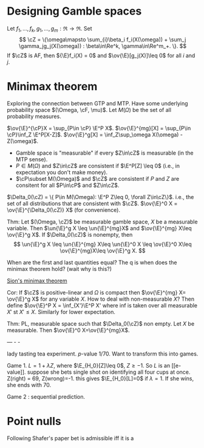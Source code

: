 
# Designing Gamble spaces 

Let $f_1, \dots, f_k, g_1,\dots,g_m:\Re\to\Re$. Set 
$$
\cZ = \{\omega\mapsto \sum_{i}\beta_i f_i(X(\omega)) + \sum_j \gamma_jg_j(X(\omega)) : \beta\in\Re^k, \gamma\in\Re^m_+. \}.
$$
If $\cZ$ is AF, then ${\E}f_i(X) = 0$ and $\ov{\E}[g_j(X)]\leq 0$ for all $i$ and $j$. 

# Minimax theorem 

Exploring the connection between GTP and MTP. Have some underlying probability space $(\Omega, \cF, \mu)$. Let $M(\Omega)$ be the set of all probability measures. 

$\ov{\E}^{\cP}X = \sup_{P\in \cP} \E^P X$. 
$\ov{\E}^{mg}[X] = \sup_{P\in \cP}\inf_Z \E^P[X-Z]$. 
$\ov{\E}^g[X] = \inf_Z\sup_\omega X(\omega) - Z(\omega)$. 

- Gamble space is "measurable" if every $Z\in\cZ$ is measurable (in the MTP sense).   
- $P\in M(\Omega)$ and $Z\in\cZ$ are consistent if $\E^P[Z] \leq 0$ (i.e., in expectation you don't make money). 
- $\cP\subset M(\Omega)$ and $\cZ$ are consistent if $P$ and $Z$ are consitent for all $P\in\cP$ and $Z\in\cZ$. 

$\Delta_0(\cZ) = \{ P\in M(\Omega): \E^P Z\leq 0, \forall Z\in\cZ\}$. i.e., the set of all distributions that are consistent with $\cZ$. 
$\ov{\E}^0 X = \ov{\E}^{\Delta_0(\cZ)} X$ (for convenience). 

Thm: Let $(\Omega, \cZ)$ be measurable gamble space, $X$ be a measurable variable. Then 
$\un{\E}^g X \leq \un{\E}^{mg}X$ and $\ov{\E}^{mg} X\leq \ov{\E}^g X$. 
If $\Delta_0(\cZ)$ is nonempty, then 
$$
\un{\E}^g X \leq \un{\E}^{mg} X\leq \un{\E}^0 X \leq \ov{\E}^0 X\leq \ov{\E}^{mg}X\leq \ov{\E}^g X.
$$

When are the first and last quantities equal? The q is when does the minimax theorem hold? (wait why is this?) 

[Sion's minimax theorem](https://en.wikipedia.org/wiki/Sion%27s_minimax_theorem)

Cor: If $\cZ$ is positive-linear and $\Omega$ is compact then $\ov{\E}^{mg} X= \ov{\E}^g X$ for any variable $X$. 
How to deal with non-measurable $X$? Then define $\ov{\E}^P X = \inf_{X'}\E^P X' where inf is taken over all measurable $X'$ st $X'\leq X$. Similarly for lower expectation. 

Thm: PL, measurable space such that $\Delta_0(\cZ)$ non empty. Let $X$ be measurable. Then $\ov{\E}^0 X=\ov{\E}^{mg}X$.  


— - -

lady tasting tea experiment. $p$-value 1/70. Want to transform this into games. 

Game 1. $L = 1 + \lambda Z$, where $\E_{H_0}[Z]\leq 0$, $Z\geq -1$. So $L$ is an [[e-value]]. 
suppose she bets single shot on identifying all four cups at once. Z(right) = 69, Z(wrong)=-1. this gives $\E_{H_0}[L]=0$ if $\lambda=1$. If she wins, she ends with 70. 

Game 2 : sequential prediction. 


# Point nulls 
Following Shafer's paper 
bet is admissible iff it is a 




